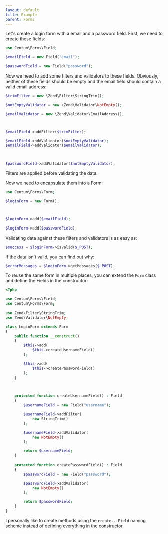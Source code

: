 ```yaml
---
layout: default
title: Example
parent: Forms
---
```




Let's create a login form with a email and a password field.
First, we need to create these fields:

```php
use Centum\Forms\Field;

$emailField = new Field("email");

$passwordField = new Field("password");
```

Now we need to add some filters and validators to these fields.
Obviously, neither of these fields should be empty and the email field should contain a valid email address:

```php
$trimFilter = new \Zend\Filter\StringTrim();

$notEmptyValidator = new \Zend\Validator\NotEmpty();

$emailValidator = new \Zend\Validator\EmailAddress();



$emailField->addFilter($trimFilter);

$emailField->addValidator($notEmptyValidator);
$emailField->addValidator($emailValidator);



$passwordField->addValidator($notEmptyValidator);
```

Filters are applied before validating the data.

Now we need to encapsulate them into a Form:

```php
use Centum\Forms\Form;

$loginForm = new Form();



$loginForm->add($emailField);

$loginForm->add($passwordField);
```

Validating data against these filters and validators is as easy as:

```php
$success = $loginForm->isValid($_POST);
```

If the data isn't valid, you can find out why:

```php
$errorMessages = $loginForm->getMessages($_POST);
```

To reuse the same form in multiple places, you can extend the `Form` class and define the Fields in the constructor:

```php
<?php

use Centum\Forms\Field;
use Centum\Forms\Form;

use Zend\Filter\StringTrim;
use Zend\Validator\NotEmpty;

class LoginForm extends Form
{
    public function __construct()
    {
        $this->add(
            $this->createUsernameField()
        );

        $this->add(
            $this->createPasswordField()
        );
    }



    protected function createUsernameField() : Field
    {
        $usernameField = new Field("username");

        $usernameField->addFilter(
            new StringTrim()
        );

        $usernameField->addValidator(
            new NotEmpty()
        );

        return $usernameField;
    }

    protected function createPasswordField() : Field
    {
        $passwordField = new Field("password");

        $passwordField->addValidator(
            new NotEmpty()
        );

        return $passwordField;
    }
}
```

I personally like to create methods using the `create...Field` naming scheme instead of defining everything in the constructor.
